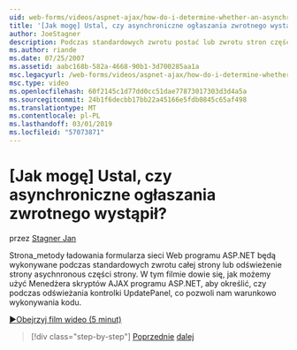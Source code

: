 ```yaml
---
uid: web-forms/videos/aspnet-ajax/how-do-i-determine-whether-an-asynchronous-postback-has-occurred
title: '[Jak mogę] Ustal, czy asynchroniczne ogłaszania zwrotnego wystąpił? | Microsoft Docs'
author: JoeStagner
description: Podczas standardowych zwrotu postać lub zwrotu stron częściowych asychnronous wykona się metody Page_Load formularza sieci Web platformy ASP.NET. W tym filmie wideo...
ms.author: riande
ms.date: 07/25/2007
ms.assetid: aabc168b-582a-4668-90b1-3d700285aa1a
msc.legacyurl: /web-forms/videos/aspnet-ajax/how-do-i-determine-whether-an-asynchronous-postback-has-occurred
msc.type: video
ms.openlocfilehash: 60f2145c1d77dd0cc51dae77873017303d3d4a5a
ms.sourcegitcommit: 24b1f6decbb17bb22a45166e5fdb0845c65af498
ms.translationtype: MT
ms.contentlocale: pl-PL
ms.lasthandoff: 03/01/2019
ms.locfileid: "57073871"
---
```

<a name="how-do-i-determine-whether-an-asynchronous-postback-has-occurred"></a>[Jak mogę] Ustal, czy asynchroniczne ogłaszania zwrotnego wystąpił?
====================
przez [Stagner Jan](https://github.com/JoeStagner)

Strona\_metody ładowania formularza sieci Web programu ASP.NET będą wykonywane podczas standardowych zwrotu całej strony lub odświeżenie strony asychnronous części strony. W tym filmie dowie się, jak możemy użyć Menedżera skryptów AJAX programu ASP.NET, aby określić, czy podczas odświeżania kontrolki UpdatePanel, co pozwoli nam warunkowo wykonywania kodu.

[&#9654;Obejrzyj film wideo (5 minut)](https://channel9.msdn.com/Blogs/ASP-NET-Site-Videos/how-do-i-determine-whether-an-asynchronous-postback-has-occurred)

> [!div class="step-by-step"]
> [Poprzednie](how-do-i-use-javascript-to-refresh-an-aspnet-ajax-updatepanel.md)
> [dalej](how-do-i-use-the-conditional-updatemode-of-the-updatepanel.md)
